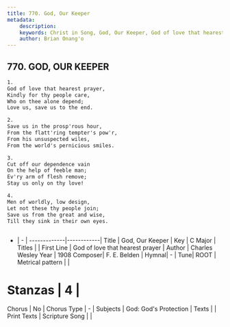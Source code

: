 ```yaml
---
title: 770. God, Our Keeper
metadata:
    description: 
    keywords: Christ in Song, God, Our Keeper, God of love that hearest prayer, 
    author: Brian Onang'o
---
```



## 770. GOD, OUR KEEPER

```txt
1.
God of love that hearest prayer,
Kindly for thy people care,
Who on thee alone depend;
Love us, save us to the end.

2.
Save us in the prosp'rous hour,
From the flatt'ring tempter's pow'r,
From his unsuspected wiles,
From the world's pernicious smiles.

3.
Cut off our dependence vain
On the help of feeble man;
Ev'ry arm of flesh remove;
Stay us only on thy love!

4.
Men of worldly, low design,
Let not these thy people join;
Save us from the great and wise,
Till they sink in their own eyes.
 
```

- |   -  |
-------------|------------|
Title | God, Our Keeper |
Key | C Major |
Titles |  |
First Line | God of love that hearest prayer |
Author | Charles Wesley
Year | 1908
Composer| F. E. Belden |
Hymnal|  - |
Tune| ROOT |
Metrical pattern | |
# Stanzas | 4 |
Chorus | No |
Chorus Type | - |
Subjects | God: God's Protection |
Texts |  |
Print Texts | 
Scripture Song |  |
  
